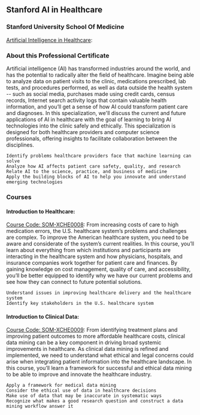 ## Stanford AI in Healthcare
### Stanford University School Of Medicine
[Artificial Intelligence in Healthcare](https://online.stanford.edu/programs/artificial-intelligence-healthcare):

### About this Professional Certificate 
Artificial intelligence (AI) has transformed industries around the world, and has the potential to radically alter the field of healthcare. Imagine being able to analyze data on patient visits to the clinic, medications prescribed, lab tests, and procedures performed, as well as data outside the health system -- such as social media, purchases made using credit cards, census records, Internet search activity logs that contain valuable health information, and you’ll get a sense of how AI could transform patient care and diagnoses. In this specialization, we'll discuss the current and future applications of AI in healthcare with the goal of learning to bring AI technologies into the clinic safely and ethically. This specialization is designed for both healthcare providers and computer science professionals, offering insights to facilitate collaboration between the disciplines.

    Identify problems healthcare providers face that machine learning can solve
    Analyze how AI affects patient care safety, quality, and research
    Relate AI to the science, practice, and business of medicine
    Apply the building blocks of AI to help you innovate and understand emerging technologies

### Courses
#### Introduction to Healthcare:
[Course Code: SOM-XCHE0008](https://online.stanford.edu/courses/som-xche0008-introduction-healthcare):
From increasing costs of care to high medication errors, the U.S. healthcare system’s problems and challenges are complex. To improve the American healthcare system, you need to be aware and considerate of the system’s current realities. In this course, you’ll learn about everything from which institutions and participants are interacting in the healthcare system and how physicians, hospitals, and insurance companies work together for patient care and finances. By gaining knowledge on cost management, quality of care, and accessibility, you’ll be better equipped to identify why we have our current problems and see how they can connect to future potential solutions.

    Understand issues in improving healthcare delivery and the healthcare system
    Identify key stakeholders in the U.S. healthcare system

#### Introduction to Clinical Data:
[Course Code: SOM-XCHE0009](https://online.stanford.edu/courses/som-xche0009-introduction-clinical-data):
From identifying treatment plans and improving patient outcomes to more affordable healthcare costs, clinical data mining can be a key component in driving broad systemic improvements in healthcare. As clinical data mining is refined and implemented, we need to understand what ethical and legal concerns could arise when integrating patient information into the healthcare landscape. In this course, you’ll learn a framework for successful and ethical data mining to be able to improve and innovate the healthcare industry.

    Apply a framework for medical data mining
    Consider the ethical use of data in healthcare decisions
    Make use of data that may be inaccurate in systematic ways
    Recognize what makes a good research question and construct a data mining workflow answer it

    


